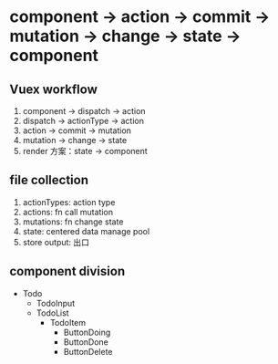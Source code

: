 # component -> action -> commit -> mutation -> change -> state -> component

## Vuex workflow

1. component -> dispatch -> action
2. dispatch -> actionType -> action
3. action -> commit -> mutation
4. mutation -> change -> state
5. render 方案：state -> component

## file collection

1. actionTypes: action type
2. actions: fn call mutation
3. mutations: fn change state
4. state: centered data manage pool
5. store output: 出口

## component division

- Todo
  - TodoInput
  - TodoList
    - TodoItem
      - ButtonDoing
      - ButtonDone
      - ButtonDelete
